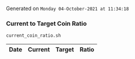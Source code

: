 Generated on `Monday 04-October-2021 at 11:34:18`

### Current to Target Coin Ratio
`current_coin_ratio.sh`

Date|Current|Target|Ratio
---|---|---|---
